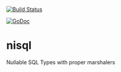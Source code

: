 [![Build Status](https://travis-ci.org/cihangir/nisql.svg?branch=master)](https://travis-ci.org/cihangir/nisql)

[![GoDoc](https://godoc.org/github.com/cihangir/nisql?status.svg)](https://godoc.org/github.com/cihangir/nisql)
# nisql
Nullable SQL Types with proper marshalers

